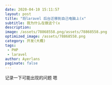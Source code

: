 ```yaml
---
date: 2020-04-10 15:11:57
layout: post
title: "将laravel 后台迁移到自己电脑上(x"
subtitle: 我为什么在做这个(x
description:
image: /assets/78868558.png/assets/78868558.png
optimized_image: /assets/78868558.png
category: 开发(大概)
tags:
 - PHP
 - laravel
author: Ayerlans
paginate: false
---
```

记录一下可能出现的问题
嗯
